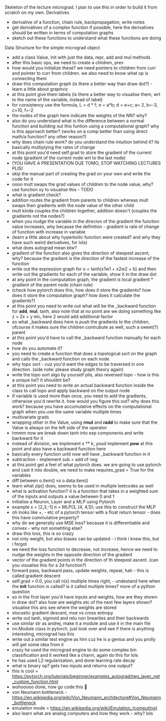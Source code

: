 Skeleton of the lecture micrograd. I plan to use this in order to build it from scratch on my own.
Derivatives
- derivative of a function, chain rule, backpropagation, write notes
- get derivatives of a complex function if possible, here the derivatives should be written in terms of computation graphs
- sketch out these functions to understand what these functions are doing

Data Structure for the simple micrograd object
- add a class Value, init with just the data, repr, add and mul methods
- after this basic ops, we need to create a children, prev
- how would you initialize these? we need pointers to children from curr and pointer to curr from children. we also need to know what op is connecting them
- draw this computation graph (is there a better way than draw dot?) - learn a little about graphviz
- at this point give them labels (is there a better way to visualise them, wrt to the name of the variable, instead of label)
- for consistency use the formula, L = d * f; e = a*b; d = e+c; a= 2, b=-3, c=10, f=-2
- the nodes of the graph here indicate the weights of the NN? why?
- also do you understand what is the difference between a normal function and building out this funtion using a computational graph? 
why is this approach better? (works on a comp better than using direct math/a function? any other reason?)
- why does chain rule work? do you understand the intuition behind it? its basically multiplying the rates of change
- at this point you'd need self.grad to store the gradient of the current node (gradient of the current node wrt to the last node)
- (YOU HAVE A PRESENTATION DUE TOMO, STOP WATCHING LECTURES PLIS)
- skip the manual part of creating the grad on your own and write the code for it
- oooo mult swaps the grad values of children to the node value, why? use function xy to visualise this - TODO
- what is gradient check? 
- addition routes the gradient from parents to children whereas mult swaps then gradients with the node value of the other child 
- mult kinda couples the children together, addition doesn't (couples the gradients not the nodes?)
- when you nudge the variable in the direcion of the gradient the function value increases, why because the definition - gradient is rate of change of function with increase in variable
- (learn a little about why hyperbolic function were created? and why they have such weird derivatives, for lols)
- what does autograd mean btw?
- gradient of the function also gives the direction of steepest ascent, why? because the gradient is the direction of the fastest increase of the function
- write out the expression graph for o = tanh(x1w1 + x2w2 + b) and then write out the gradients for each of the variable, show it in the draw dot
- at any point in the computation graph, the gradient is local gradient * gradient of the parent node (chain rule)
- (check how pytorch does this, how does it store the gradients? how does it store the computation graph? how does it calculate the gradients?)
- at this point you need to write out what will be the _backward function for __add__, __mul__, tanh, also note that at no point are we doing something like z = 2x + y etc, here 2 would add additional factor
- so what _backward does here is *push* the gradients to the children, ofcourse it makes sure the children contrubute as well, such a sweet(?) parent
- at this point you'd have to call the _backward function manually for each node
- how do you automate it?
- you need to create a function that does a topological sort on the graph and calls the _backward function on each node
- why topo sort - cuz you'd want the edges to be traversed in one direction. (side note: please study graph theory again)
- write the topo sort algo by yourself plis, also reversed topo - how is this a unique list? it shouldnt be?
- at this point you need to write an actual backward function inside the class to call topo and apply backward on the output node
- if variable is used more than once, you need to add the gradients, otherwise you'd rewrite it. how would you figure this out? why does this work? because you have accumulative effects on the computational graph when you use the same variable multiple times
- multivariate grads
- wrapping other in the Value, using __rmul__ and __radd__ to make sure that the Value is always on the left side of the operator
- hmmm now we break down tanh into exp components and write backward for it 
- instead of division, we implement x ** k, youd implement __pow__ at this point and also have a backward function here
- basically every function until now will have _backward function in it
- subtraction - implement sub = add of neg
- at this point get a feel of what pytorch does. we are going to use pytorch and cast it into double, we need to make requires_grad = True for the variables
- diff between o.item() vs o.data.item()
- learn what zip() does, seems to be used in multiple leetcodes as well
- what is activation function? it is a function that takes in a weighted sum of the inputs and outputs a value between 0 and 1
- initialise a Neuron, Layer and a MLP using Pytorch
- example x = [2,3,-1] n = MLP(3, [4, 4,1]); use this to construct the MLP
- oh looks like +, - etc of a pytorch tensor with a float return tensor - does this have cummulative property?
- why do we generally use MSE loss? because it is differentiable and convex - why not somehting else?
- draw this loss, this is so crazy
- not only weight, but also biases can be updated - i think i knew this, but i forgot
- we need the loss function to decrease, not increase, hence we need to nudge the weights in the opposite direction of the gradient
- vector of the gradient points in the direction of th steepest ascent. (can you visualise this for a 2d function?)
- forward pass, backward pass, update weights, repeat, hah - this is called gradient descent
- self.grad = 0.0, you call n(x) multiple times right, - undestand here when the __init__ function is called? is it called multiple times? more of a python question
- so in the first layer you'd have inputs and weights, how are they shown in draw dot? also how are weights etc of the next few layers shown? visualise this ans see where the weights are stored
- stocastic gradient descent, mse vs cross entropy
- write out tanh, sigmoid and relu non linearties and their backwards
- use similar str as andrej, make it a module and use it in the main file
- nn.Module class in pytorch, just look over and see if there is anything interesting, micrograd has this
- write out a similar test engine as him cuz he is a genius and you prolly will get some idea from it
- crazy he used the micrograd engine to do some complex bin classification and it worked like a charm, again do this for lols
- he has used L2 regularization, and done learning rate decay 
- what is binary op? gets two inputs and returns one output? 
- this is cool = https://pytorch.org/tutorials/beginner/examples_autograd/two_layer_net_custom_function.html
- wohooooo done, now go code this :shrug:
- von Neumann bottleneck - https://en.wikipedia.org/wiki/Von_Neumann_architecture#Von_Neumann_bottleneck 
- emulation mode = https://en.wikipedia.org/wiki/Emulation_(computing)
- also learn what are analog computers and how they work - why? lols